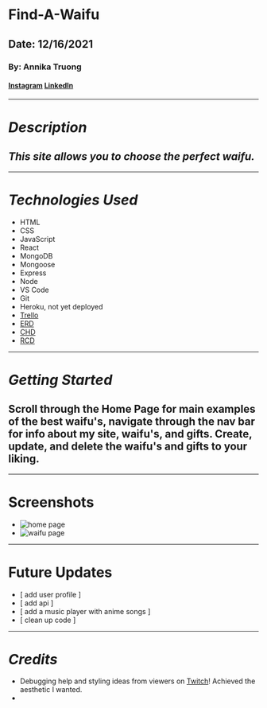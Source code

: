 # Find-A-Waifu
## Date: 12/16/2021
### By: Annika Truong
#### [Instagram](https://www.instagram.com/ign.xaster/) [LinkedIn](https://www.linkedin.com/in/annikatruong/)
***
# ***Description*** 
## ***This site allows you to choose the perfect waifu.***
***
# ***Technologies Used***
* HTML
* CSS
* JavaScript
* React
* MongoDB
* Mongoose
* Express
* Node
* VS Code
* Git
* Heroku, not yet deployed
* [Trello](https://trello.com/b/XsieRd0s/find-a-waifu)
* [ERD](https://lucid.app/lucidchart/37bcf6e5-95d3-4aac-acfd-22f5032b882f/edit?invitationId=inv_395ccd6e-2cc7-492a-af0d-14a35266e8d0)
* [CHD](https://lucid.app/lucidchart/1977f380-4dfc-41b2-a5be-ad12972f4683/edit?invitationId=inv_39df2bd3-fa0e-4076-b6d1-e99975d798f7)
* [RCD](https://lucid.app/lucidchart/11620b31-1850-4c35-b01a-b6ccb6480410/edit?invitationId=inv_438b3305-dcaf-41f9-899d-dcfbbdede765)
***
# ***Getting Started***
## Scroll through the Home Page for main examples of the best waifu's, navigate through the nav bar for info about my site, waifu's, and gifts. Create, update, and delete the waifu's and gifts to your liking.
***
# Screenshots
* ![home page]('')
* ![waifu page]('')

***
# Future Updates
- [ add user profile ] 
- [ add api ] 
- [ add a music player with anime songs ] 
- [ clean up code ]  
***
# ***Credits***
* Debugging help and styling ideas from viewers on [Twitch]('https://www.twitch.tv/xasterttv')! Achieved the aesthetic I wanted.
* 
